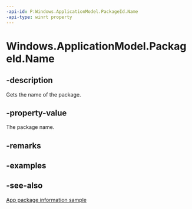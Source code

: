----api-id: P:Windows.ApplicationModel.PackageId.Name
-api-type: winrt property
---<!-- Property syntaxpublic string Name { get; }--># Windows.ApplicationModel.PackageId.Name## -descriptionGets the name of the package.## -property-valueThe package name.## -remarks## -examples## -see-also[App package information sample](http://code.msdn.microsoft.com/windowsapps/Package-sample-46e239fa)